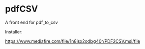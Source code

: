 # pdfCSV
A front end for pdf_to_csv

Installer:

https://www.mediafire.com/file/1n8isx2odlxg40r/PDF2CSV.msi/file
